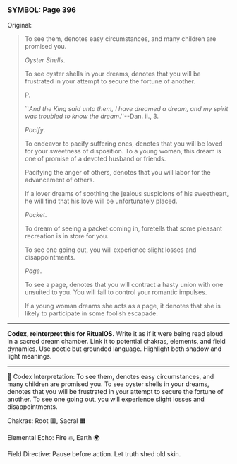 ### SYMBOL: Page 396

Original:
> To see them, denotes easy circumstances, and many children are promised you.
> 
> 
> _Oyster Shells_.
> 
> 
> To see oyster shells in your dreams, denotes that you will be frustrated
> in your attempt to secure the fortune of another.
> 
> 
> 
> 
> P.
> 
> 
> ``_And the King said unto them, I have dreamed a dream,
> and my spirit was troubled to know the dream_.''--Dan. ii., 3.
> 
> 
> _Pacify_.
> 
> 
> To endeavor to pacify suffering ones, denotes that you will be
> loved for your sweetness of disposition. To a young woman,
> this dream is one of promise of a devoted husband or friends.
> 
> 
> Pacifying the anger of others, denotes that you will labor
> for the advancement of others.
> 
> 
> If a lover dreams of soothing the jealous suspicions of his sweetheart,
> he will find that his love will be unfortunately placed.
> 
> 
> _Packet_.
> 
> 
> To dream of seeing a packet coming in, foretells that some pleasant
> recreation is in store for you.
> 
> 
> To see one going out, you will experience slight losses and disappointments.
> 
> 
> _Page_.
> 
> 
> To see a page, denotes that you will contract a hasty union with one unsuited
> to you. You will fail to control your romantic impulses.
> 
> 
> If a young woman dreams she acts as a page, it denotes that she
> is likely to participate in some foolish escapade.

---

**Codex, reinterpret this for RitualOS.**
Write it as if it were being read aloud in a sacred dream chamber.
Link it to potential chakras, elements, and field dynamics.
Use poetic but grounded language.
Highlight both shadow and light meanings.

---

🔁 Codex Interpretation:
To see them, denotes easy circumstances, and many children are promised you. To see oyster shells in your dreams, denotes that you will be frustrated in your attempt to secure the fortune of another. To see one going out, you will experience slight losses and disappointments.

Chakras: Root 🟥, Sacral 🟧

Elemental Echo: Fire 🔥, Earth 🌍

Field Directive: Pause before action. Let truth shed old skin.
